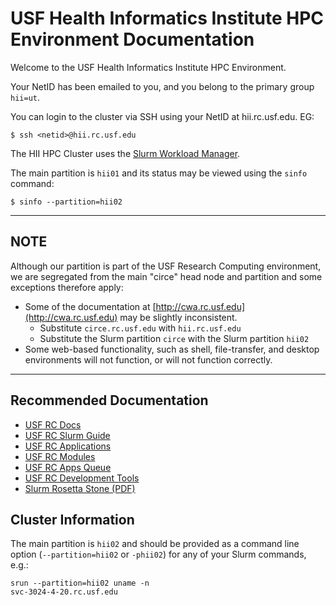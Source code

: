 # USF Health Informatics Institute HPC Environment Documentation

Welcome to the USF Health Informatics Institute HPC Environment.

Your NetID has been emailed to you, and you belong to the primary group `hii=ut`.

You can login to the cluster via SSH using your NetID at hii.rc.usf.edu. EG:

`$ ssh <netid>@hii.rc.usf.edu`

The HII HPC Cluster uses the [Slurm Workload Manager](http://slurm.schedmd.com).

The main partition is `hii01` and its status may be viewed using the `sinfo` command:

`$ sinfo --partition=hii02`

---

## NOTE

Although our partition is part of the USF Research Computing environment, we are segregated from the main "circe" head node and partition and some exceptions therefore apply:

- Some of the documentation at [http://cwa.rc.usf.edu](http://cwa.rc.usf.edu) may be slightly inconsistent.
  - Substitute `circe.rc.usf.edu` with `hii.rc.usf.edu`
  - Substitute the Slurm partition `circe` with the Slurm partition `hii02`
- Some web-based functionality, such as shell, file-transfer, and desktop environments will not function, or will not function correctly.

---

## Recommended Documentation
- [USF RC Docs](https://cwa.rc.usf.edu/projects/research-computing/wiki)
- [USF RC Slurm Guide](https://cwa.rc.usf.edu/projects/research-computing/wiki/Guide_to_SLURM)
- [USF RC Applications](https://cwa.rc.usf.edu/projects/research-computing/wiki/Applications)
- [USF RC Modules](https://cwa.rc.usf.edu/projects/research-computing/wiki/Modules)
- [USF RC Apps Queue](https://cwa.rc.usf.edu/projects/research-computing/wiki/AppsQueue)
- [USF RC Development Tools](https://cwa.rc.usf.edu/projects/research-computing/wiki/DevelopmentTools)
- [Slurm Rosetta Stone (PDF)](http://slurm.schedmd.com/rosetta.pdf)

## Cluster Information

The main partition is `hii02` and should be provided as a command line option (`--partition=hii02` or `-phii02`) for any of your Slurm commands, e.g.:

```
srun --partition=hii02 uname -n
svc-3024-4-20.rc.usf.edu
```
